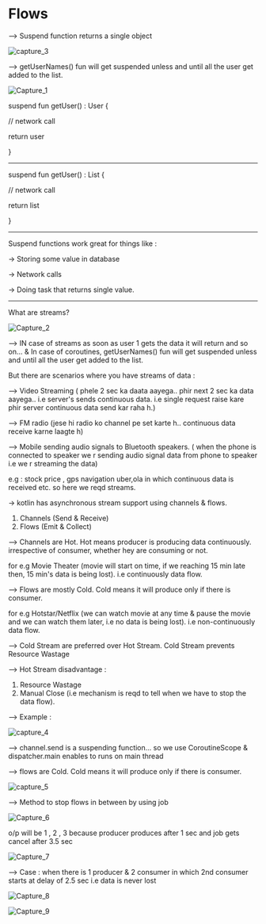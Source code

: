 # Flows

--> Suspend function returns a single object

![capture_3](https://user-images.githubusercontent.com/47368515/189876487-0827afeb-2b72-4403-a1b1-2a524467ce89.png)

--> getUserNames() fun will get suspended unless and until all the user get added to the list.

![Capture_1](https://user-images.githubusercontent.com/47368515/189870973-db27fd6c-11be-4574-bcf5-b974e7d3914e.PNG)


suspend fun getUser() : User
{

// network call

return user

}

------------------------------------

suspend fun getUser() : List<User>
{

// network call

return list

}

-----------------------------------

Suspend functions work great for things like : 

-> Storing some value in database

-> Network calls

-> Doing task that returns single value.

------------------------------------
What are streams?
  
  ![Capture_2](https://user-images.githubusercontent.com/47368515/189871133-b2fd9fe6-9041-4244-88ec-56541c395614.PNG)
  
  --> IN case of streams as soon as user 1 gets the data it will return and so on... & In case of coroutines, getUserNames() fun will get suspended unless and until all the user get added to the list.

But there are scenarios where you have streams of data : 

--> Video Streaming ( phele 2 sec ka daata aayega.. phir next 2 sec ka data aayega..
i.e server's sends continuous data.
i.e single request raise kare phir server continuous data send kar raha h.)

--> FM radio (jese hi radio ko channel pe set karte h.. continuous data receive karne laagte h)

--> Mobile sending audio signals to Bluetooth speakers.
( when the phone is connected to speaker we r sending audio signal data from phone to speaker i.e we r streaming the data)

e.g : stock price , gps navigation uber,ola in  which continuous data is received etc. so here we reqd streams.


-> kotlin has asynchronous stream support using channels & flows.

1) Channels (Send & Receive)
2) Flows (Emit & Collect)

--> Channels are Hot.
Hot means producer is producing data continuously. 
irrespective of consumer, whether hey are consuming or not.

for e.g Movie Theater (movie will start on time, if we reaching 15 min late then, 15 min's data is being lost). 
i.e continuously data flow.

--> Flows are mostly Cold.
Cold means it will produce only if there is consumer. 


for e.g Hotstar/Netflix (we can watch movie at any time & pause the movie and we can watch them later, i.e no data is being lost). 
i.e non-continuously data flow.

--> Cold Stream are preferred over Hot Stream.
Cold Stream prevents Resource Wastage

--> Hot Stream
disadvantage : 
1) Resource Wastage
2) Manual Close (i.e mechanism is reqd to tell when we have to stop the data flow).
  
  
--> Example : 
  
  ![capture_4](https://user-images.githubusercontent.com/47368515/189876916-5e99e7ab-0657-4749-89b4-6e26ee171c0f.png)
 
   --> channel.send is a suspending function... so we use CoroutineScope & dispatcher.main enables to runs on main thread


--> flows are Cold. Cold means it will produce only if there is consumer. 

![capture_5](https://user-images.githubusercontent.com/47368515/189884266-04a0bb74-08e7-444a-91b4-f3b16816d59d.PNG)

--> Method to stop flows in between by using job
  
  ![Capture_6](https://user-images.githubusercontent.com/47368515/189892945-115b9e45-f165-414e-a9c8-859bd6ed8271.PNG)

  o/p will be 1 , 2 , 3 because producer produces after 1 sec and job gets cancel after 3.5 sec
  
  ![Capture_7](https://user-images.githubusercontent.com/47368515/189893656-c0e48a47-c64d-40a5-91cf-b9278ea667e3.PNG)

  --> Case : when there is 1 producer & 2 consumer in which 2nd consumer starts at delay of 2.5 sec i.e data is never lost 
  
  ![Capture_8](https://user-images.githubusercontent.com/47368515/189898596-d815aebe-5813-4e3a-8087-a1d7994572a2.PNG)

  ![Capture_9](https://user-images.githubusercontent.com/47368515/189898656-7928aecd-d577-4864-9b63-dea4e2c3a0c4.PNG)

  
  

